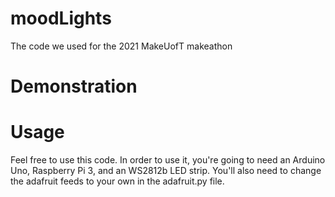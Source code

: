 # moodLights
The code we used for the 2021 MakeUofT makeathon

# Demonstration

# Usage
Feel free to use this code. In order to use it, you're going to need an Arduino Uno, Raspberry Pi 3, and an WS2812b LED strip. You'll also need to change the adafruit feeds to your own in the adafruit.py file.
